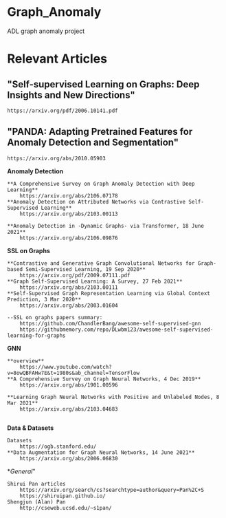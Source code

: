 # Graph_Anomaly

ADL graph anomaly project

# Relevant Articles

"Self-supervised Learning on Graphs: Deep Insights and New Directions"
---

    https://arxiv.org/pdf/2006.10141.pdf

"PANDA: Adapting Pretrained Features for Anomaly Detection and Segmentation"
---

    https://arxiv.org/abs/2010.05903

**Anomaly Detection**
```
**A Comprehensive Survey on Graph Anomaly Detection with Deep Learning**
    https://arxiv.org/abs/2106.07178
**Anomaly Detection on Attributed Networks via Contrastive Self-Supervised Learning**
    https://arxiv.org/abs/2103.00113

**Anomaly Detection in -Dynamic Graphs- via Transformer, 18 June 2021**    
    https://arxiv.org/abs/2106.09876
```
**SSL on Graphs**
```
**Contrastive and Generative Graph Convolutional Networks for Graph-based Semi-Supervised Learning, 19 Sep 2020**
    https://arxiv.org/pdf/2009.07111.pdf
**Graph Self-Supervised Learning: A Survey, 27 Feb 2021**
    https://arxiv.org/abs/2103.00111
**Self-Supervised Graph Representation Learning via Global Context Prediction, 3 Mar 2020**
    https://arxiv.org/abs/2003.01604

--SSL on graphs papers summary:
    https://github.com/ChandlerBang/awesome-self-supervised-gnn
    https://githubmemory.com/repo/DLwbm123/awesome-self-supervised-learning-for-graphs
```

**GNN**

```
**overview**
    https://www.youtube.com/watch?v=8owQBFAHw7E&t=1980s&ab_channel=TensorFlow
**A Comprehensive Survey on Graph Neural Networks, 4 Dec 2019**
    https://arxiv.org/abs/1901.00596
    
**Learning Graph Neural Networks with Positive and Unlabeled Nodes, 8 Mar 2021**
    https://arxiv.org/abs/2103.04683
    
```

**Data & Datasets**

```
Datasets
    https://ogb.stanford.edu/
**Data Augmentation for Graph Neural Networks, 14 June 2021**
    https://arxiv.org/abs/2006.06830
```

**General*"
```
Shirui Pan articles
    https://arxiv.org/search/cs?searchtype=author&query=Pan%2C+S
    https://shiruipan.github.io/
Shengjun (Alan) Pan
    http://cseweb.ucsd.edu/~s1pan/
```
